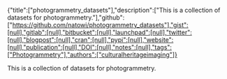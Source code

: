 {"title":["photogrammetry_datasets"],"description":["This is a collection of datasets for photogrammetry."],"github":["https://github.com/natowi/photogrammetry_datasets"],"gist":[null],"gitlab":[null],"bitbucket":[null],"launchpad":[null],"twitter":[null],"blogpost":[null],"cran":[null],"pypi":[null],"website":[null],"publication":[null],"DOI":[null],"notes":[null],"tags":["Photogrammetry"],"authors":["culturalheritageimaging"]}

This is a collection of datasets for photogrammetry.